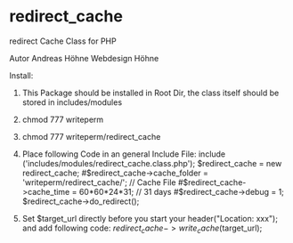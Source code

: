 redirect_cache
==============

redirect Cache Class for PHP

Autor Andreas Höhne
      Webdesign Höhne


Install:

1) This Package should be installed in Root Dir, the class itself should be stored in includes/modules

2) chmod 777 writeperm

3) chmod 777 writeperm/redirect_cache

4) Place following Code in an general Include File:
  include ('includes/modules/redirect_cache.class.php');
  $redirect_cache = new redirect_cache;
  #$redirect_cache->cache_folder = 'writeperm/redirect_cache/'; // Cache File
  #$redirect_cache->cache_time = 60*60*24*31; // 31 days
  #$redirect_cache->debug = 1;
  $redirect_cache->do_redirect();
  
5) Set $target_url directly before you start your header("Location: xxx"); and add following code:
  $redirect_cache->write_cache($target_url);
  
